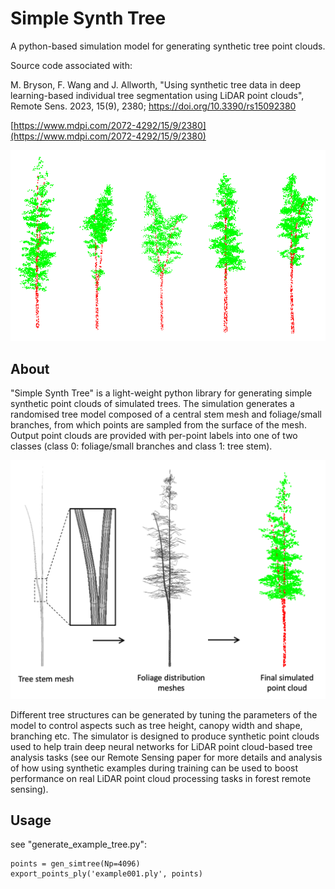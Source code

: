 # Simple Synth Tree
A python-based simulation model for generating synthetic tree point clouds.

Source code associated with:

M. Bryson, F. Wang and J. Allworth, "Using synthetic tree data in deep learning-based individual tree segmentation using LiDAR point clouds", Remote Sens. 2023, 15(9), 2380; https://doi.org/10.3390/rs15092380

[https://www.mdpi.com/2072-4292/15/9/2380](https://www.mdpi.com/2072-4292/15/9/2380)

![](media/example_trees.png)

## About
"Simple Synth Tree" is a light-weight python library for generating simple synthetic point clouds of simulated trees. The simulation generates a randomised tree model composed of a central stem mesh and foliage/small branches, from which points are sampled from the surface of the mesh. Output point clouds are provided with per-point labels into one of two classes (class 0: foliage/small branches and class 1: tree stem).

![](media/process.png)

Different tree structures can be generated by tuning the parameters of the model to control aspects such as tree height, canopy width and shape, branching etc. The simulator is designed to produce synthetic point clouds used to help train deep neural networks for LiDAR point cloud-based tree analysis tasks (see our Remote Sensing paper for more details and analysis of how using synthetic examples during training can be used to boost performance on real LiDAR point cloud processing tasks in forest remote sensing).

## Usage
see "generate_example_tree.py":

    points = gen_simtree(Np=4096)
    export_points_ply('example001.ply', points)
